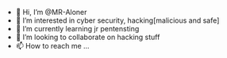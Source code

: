 - 👋 Hi, I’m @MR-Aloner
- 👀 I’m interested in  cyber security, hacking[malicious and safe]
- 🌱 I’m currently learning jr pentensting 
- 💞️ I’m looking to collaborate on hacking stuff 
- 📫 How to reach me ...

<!---
MR-Aloner/MR-Aloner is a ✨ special ✨ repository because its `README.md` (this file) appears on your GitHub profile.
You can click the Preview link to take a look at your changes.
--->
